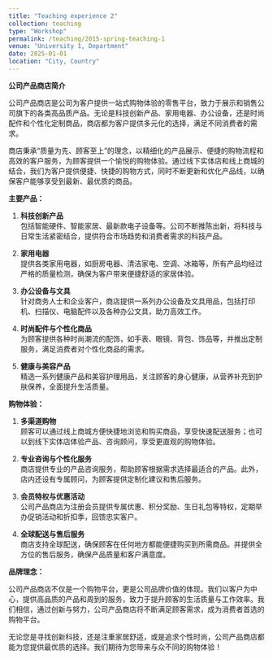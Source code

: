 ```yaml
---
title: "Teaching experience 2"
collection: teaching
type: "Workshop"
permalink: /teaching/2015-spring-teaching-1
venue: "University 1, Department"
date: 2025-01-01
location: "City, Country"
---
```

**公司产品商店简介**

公司产品商店是公司为客户提供一站式购物体验的零售平台，致力于展示和销售公司旗下的各类高品质产品。无论是科技创新产品、家用电器、办公设备，还是时尚配件和个性化定制商品，商店都为客户提供多元化的选择，满足不同消费者的需求。

商店秉承“质量为先、顾客至上”的理念，以精细化的产品展示、便捷的购物流程和高效的客户服务，为顾客提供一个愉悦的购物体验。通过线下实体店和线上商城的结合，我们为客户提供便捷、快捷的购物方式，同时不断更新和优化产品线，以确保客户能够享受到最新、最优质的商品。

**主要产品：**

1. **科技创新产品**  
   包括智能硬件、智能家居、最新款电子设备等。公司不断推陈出新，将科技与日常生活紧密结合，提供符合市场趋势和消费者需求的科技产品。

2. **家用电器**  
   提供各类家用电器，如厨房电器、清洁家电、空调、冰箱等，所有产品均经过严格的质量检测，确保为客户带来便捷舒适的家居体验。

3. **办公设备与文具**  
   针对商务人士和企业客户，商店提供一系列办公设备及文具用品，包括打印机、扫描仪、电脑配件以及各种办公文具，助力高效工作。

4. **时尚配件与个性化商品**  
   为顾客提供各种时尚潮流的配饰，如手表、眼镜、背包、饰品等，并推出定制服务，满足消费者对个性化商品的需求。

5. **健康与美容产品**  
   精选一系列健康产品和美容护理用品，关注顾客的身心健康，从营养补充到护肤保养，全面提升生活质量。

**购物体验：**

1. **多渠道购物**  
   顾客可以通过线上商城方便快捷地浏览和购买商品，享受快速配送服务；也可以到线下实体店体验产品、咨询顾问，享受更直观的购物体验。

2. **专业咨询与个性化服务**  
   商店提供专业的产品咨询服务，帮助顾客根据需求选择最适合的产品。此外，店内还设有专属顾问，为顾客提供定制化建议和售后服务。

3. **会员特权与优惠活动**  
   公司产品商店为注册会员提供专属优惠、积分奖励、生日礼包等特权，定期举办促销活动和折扣季，回馈忠实客户。

4. **全球配送与售后服务**  
   商店支持全球配送，确保顾客在任何地方都能便捷购买到所需商品。并提供全方位的售后服务，确保产品质量和客户满意度。

**品牌理念：**

公司产品商店不仅是一个购物平台，更是公司品牌价值的体现。我们以客户为中心，提供高品质的产品和周到的服务，致力于提升顾客的生活质量与工作效率。我们相信，通过创新与努力，公司产品商店将不断满足顾客需求，成为消费者首选的购物平台。

无论您是寻找创新科技，还是注重家居舒适，或是追求个性时尚，公司产品商店都能为您提供最优质的选择。我们期待为您带来与众不同的购物体验！
